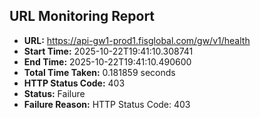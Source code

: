## URL Monitoring Report

- **URL:** https://api-gw1-prod1.fisglobal.com/gw/v1/health
- **Start Time:** 2025-10-22T19:41:10.308741
- **End Time:** 2025-10-22T19:41:10.490600
- **Total Time Taken:** 0.181859 seconds
- **HTTP Status Code:** 403
- **Status:** Failure
- **Failure Reason:** HTTP Status Code: 403
